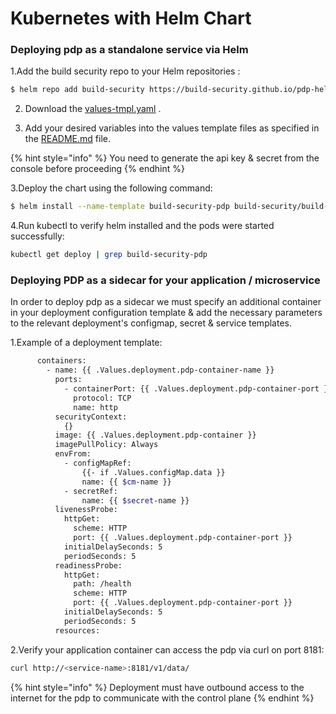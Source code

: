 # Kubernetes with Helm Chart

### Deploying pdp as a standalone service via Helm

1.Add the build security repo to your Helm repositories :

```bash
$ helm repo add build-security https://build-security.github.io/pdp-helm/
```

2. Download the [values-tmpl.yaml](https://github.com/build-security/pdp-helm/blob/master/values-tmpl.yaml) .

3. Add your desired variables into the values template files as specified in the [README.md](https://github.com/build-security/pdp-helm/blob/master/README.md) file.

{% hint style="info" %}
 You need to generate the api key & secret from the console before proceeding
{% endhint %}

3.Deploy the chart using the following command:

```bash
$ helm install --name-template build-security-pdp build-security/build-security-pdp -f values-tmpl.yaml
```

4.Run kubectl to verify helm installed and the pods were started successfully:

```bash
kubectl get deploy | grep build-security-pdp 
```

### Deploying PDP as a sidecar for your application / microservice

In order to deploy pdp as a sidecar we must specify an additional container in your deployment configuration template & add the necessary parameters to the relevant deployment's configmap, secret & service templates.

1.Example of a deployment template:

```bash
      containers:
        - name: {{ .Values.deployment.pdp-container-name }}
          ports:
            - containerPort: {{ .Values.deployment.pdp-container-port }}
              protocol: TCP
              name: http
          securityContext:
            {}
          image: {{ .Values.deployment.pdp-container }}
          imagePullPolicy: Always
          envFrom:
            - configMapRef:
                {{- if .Values.configMap.data }}
                name: {{ $cm-name }}
            - secretRef:
                name: {{ $secret-name }}
          livenessProbe:
            httpGet:
              scheme: HTTP
              port: {{ .Values.deployment.pdp-container-port }}
            initialDelaySeconds: 5
            periodSeconds: 5
          readinessProbe:
            httpGet:
              path: /health
              scheme: HTTP
              port: {{ .Values.deployment.pdp-container-port }}
            initialDelaySeconds: 5
            periodSeconds: 5
          resources:
```

2.Verify your application container can access the pdp via curl on port 8181:

```bash
curl http://<service-name>:8181/v1/data/
```

{% hint style="info" %}
Deployment must have outbound access to the internet for the pdp to communicate with the control plane
{% endhint %}

### 

